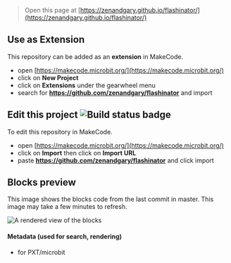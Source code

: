 
> Open this page at [https://zenandgary.github.io/flashinator/](https://zenandgary.github.io/flashinator/)

## Use as Extension

This repository can be added as an **extension** in MakeCode.

* open [https://makecode.microbit.org/](https://makecode.microbit.org/)
* click on **New Project**
* click on **Extensions** under the gearwheel menu
* search for **https://github.com/zenandgary/flashinator** and import

## Edit this project ![Build status badge](https://github.com/zenandgary/flashinator/workflows/MakeCode/badge.svg)

To edit this repository in MakeCode.

* open [https://makecode.microbit.org/](https://makecode.microbit.org/)
* click on **Import** then click on **Import URL**
* paste **https://github.com/zenandgary/flashinator** and click import

## Blocks preview

This image shows the blocks code from the last commit in master.
This image may take a few minutes to refresh.

![A rendered view of the blocks](https://github.com/zenandgary/flashinator/raw/master/.github/makecode/blocks.png)

#### Metadata (used for search, rendering)

* for PXT/microbit
<script src="https://makecode.com/gh-pages-embed.js"></script><script>makeCodeRender("{{ site.makecode.home_url }}", "{{ site.github.owner_name }}/{{ site.github.repository_name }}");</script>
